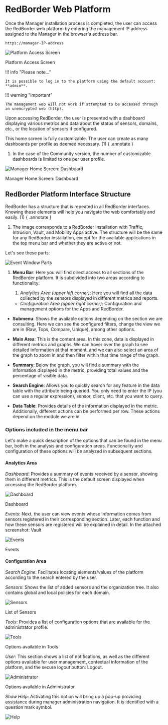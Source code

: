 
# RedBorder Web Platform

Once the Manager installation process is completed, the user can access the RedBorder web platform by entering the management IP address assigned to the Manager in the browser's address bar.

    https://manager-IP-address

![Platform Access Screen](images/ch03_img001.png)

Platform Access Screen

!!! info "Please note..."

    It is possible to log in to the platform using the default account: **admin**.

!!! warning "Important"

    The management web will not work if attempted to be accessed through an unencrypted web (http).

Upon accessing RedBorder, the user is presented with a dashboard displaying various metrics and data about the status of sensors, domains, etc., or the location of sensors if configured.

This home screen is fully customizable. The user can create as many dashboards per profile as deemed necessary. (1)
{ .annotate }

1. In the case of the Community version, the number of customizable dashboards is limited to one per user profile.

![Manager Home Screen: Dashboard](images/ch03_img002.png)

Manager Home Screen: Dashboard

## RedBorder Platform Interface Structure

RedBorder has a structure that is repeated in all RedBorder interfaces. Knowing these elements will help you navigate the web comfortably and easily. (1)
{ .annotate }

1. The image corresponds to a RedBorder installation with Traffic, Intrusion, Vault, and Mobility Apps active. The structure will be the same for any RedBorder installation, except for the available applications in the top menu bar and whether they are active or not.

Let's see these parts:

![Event Window Parts](images/ch03_img003.png)

1. **Menu Bar**: Here you will find direct access to all sections of the RedBorder platform. It is subdivided into two areas according to functionality:
  
    1. *Analytics Area (upper left corner)*: Here you will find all the data collected by the sensors displayed in different metrics and reports.
    - *Configuration Area (upper right corner)*: Configuration and management options for the Apps and RedBorder.

- **Submenu**: Shows the available options depending on the section we are consulting. Here we can see the configured filters, change the view we are in (Raw, Tops, Compare, Unique), among other options.

- **Main Area**: This is the content area. In this zone, data is displayed in different metrics and graphs. We can hover over the graph to see detailed information at that moment, and we can also select an area of the graph to zoom in and then filter within that time range of the graph.

- **Summary**: Below the graph, you will find a summary with the information displayed in the metric, providing total values and the percentage of visible data.

- **Search Engine**: Allows you to quickly search for any feature in the data table with the attribute being queried. You only need to enter the IP (you can use a regular expression), sensor, client, etc. that you want to query.

- **Data Table**: Provides details of the information displayed in the metric. Additionally, different actions can be performed per row. These actions depend on the module we are in.

### Options included in the menu bar

Let's make a quick description of the options that can be found in the menu bar, both in the analysis and configuration areas. Functionality and configuration of these options will be analyzed in subsequent sections.

#### Analytics Area

*Dashboard*: Provides a summary of events received by a sensor, showing them in different metrics. This is the default screen displayed when accessing the RedBorder platform.

![Dashboard](images/ch03_img004.png)

Dashboard

*Events*: Next, the user can view events whose information comes from sensors registered in their corresponding section. Later, each function and how these sensors are registered will be explained in detail. In the attached screenshot: Vault

![Events](images/ch03_img005.png)

Events

#### Configuration Area

*Search Engine*: Facilitates locating elements/values of the platform according to the search entered by the user.

*Sensors*: Shows the list of added sensors and the organization tree. It also contains global and local policies for each domain.

![Sensors](images/ch03_img006.png)

List of Sensors

*Tools*: Provides a list of configuration options that are available for the administrator profile.

![Tools](images/ch03_img007.png)

Options available in Tools

*User*: This section shows a list of notifications, as well as the different options available for user management, contextual information of the platform, and the secure logout button: Logout.

![Administrator](images/ch03_img008.png)

Options available in Administrator

*Show Help*: Activating this option will bring up a pop-up providing assistance during manager administration navigation. It is identified with a question mark symbol.

![Help](images/ch03_img009.png)
